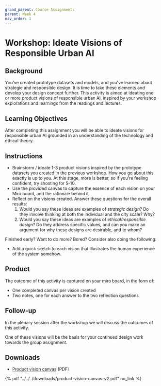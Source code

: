 ```yaml
---
grand_parent: Course Assignments
parent: Week 4
nav_order: 1
---
```


# Workshop: Ideate Visions of Responsible Urban AI

## Background

You've created prototype datasets and models, and you've learned about strategic and responsible design. It is time to take these elements and develop your design concept further. This activity is aimed at ideating one or more product visions of responsible urban AI, inspired by your workshop explorations and learnings from the readings and lectures.

## Learning Objectives

After completing this assignment you will be able to ideate visions for responsible urban AI grounded in an understanding of the technology and ethical theory.

## Instructions

-   Brainstorm / ideate 1-3 product visions inspired by the prototype datasets you created in the previous workshop. How you go about this exactly is up to you. At this stage, more is better, so if you're feeling confident, try shooting for 5-10.
-   Use the provided canvas to capture the essence of each vision on your Miro board, and the rationale behind it.
-   Reflect on the visions created. Answer these questions for the overall results:
    1.  Would you say these ideas are examples of *strategic design*? Do they involve thinking at both the individual and the city scale? Why?
    2.  Would you say these ideas are examples of *ethical/responsible design*? Do they address specific values, and can you make an argument for why these designs are desirable, and to whom?

Finished early? Want to do more? Bored? Consider also doing the following:

-   Add a quick sketch to each vision that illustrates the human experience of the system somehow. 

## Product

The outcome of this activity is captured on your miro board, in the form of: 

-   One completed canvas per vision created
-   Two notes, one for each answer to the two reflection questions

## Follow-up

In the plenary session after the workshop we will discuss the outcomes of this activity.

One of these visions will be the basis for your continued design work towards the group assignment.

## Downloads

- [Product vision canvas](../../../downloads/product-vision-canvas-v2.pdf) (PDF)

{% pdf "../../../downloads/product-vision-canvas-v2.pdf" no_link %}